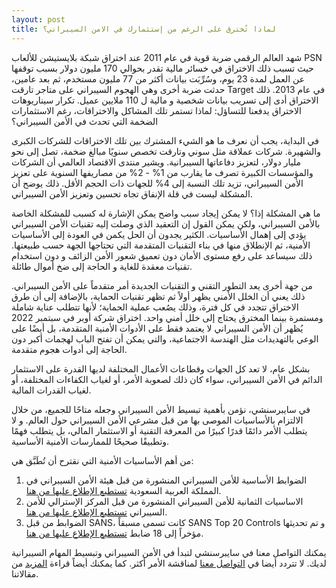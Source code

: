 ```yaml
---
layout: post
title: لماذا تًخترق على الرغم من إستثمارك في الامن السيبراني؟
---
```


شهد العالم الرقمي ضربة قوية في عام 2011 عند اختراق شبكة بلايستيشن للألعاب PSN حيث تسبب ذلك الاختراق في خسائر مالية تقدر بحوالي 170 مليون دولار بسبب توقفها عن العمل لمدة 23 يوم، وسُرِّبَت بيانات أكثر من 77 مليون مستخدم، ثم بعد عامين، حدثت ضربة أخرى وهي الهجوم السيبراني على متاجر تارقت Target في عام 2013. ذلك الاختراق أدى إلى تسريب بيانات شخصية و مالية ل 110 ملايين عميل. تكرار سيناريوهات الاختراق يدفعنا للتساؤل: لماذا تستمر تلك المشاكل والاختراقات، رغم الاستثمارات الضخمة التي تحدث في الأمن السيبراني؟


في البداية، يجب أن نعرف ما هو الشيء المشترك بين تلك الاختراقات للشركات الكبرى والشهيرة. شركات عملاقة مثل سوني وتارقت تخصص سنويًا مبالغ ضخمة، تصل إلى نحو مليار دولار، لتعزيز دفاعاتها السيبرانية. ويشير منتدى الاقتصاد العالمي أن الشركات والمؤسسات الكبيرة تصرف ما يقارب من 1% - 2% من مصاريفها السنوية على تعزيز الأمن السيبراني، تزيد تلك النسبة إلى 4% للجهات ذات الحجم الأقل. ذلك يوضح أن المشكلة ليست في قلة الإنفاق تجاه تحسين وتعزيز الأمن السيبراني.

ما هي المشكلة إذا؟
لا يمكن إيجاد سبب واضح يمكن الإشارة له كسبب للمشكلة الخاصة بالأمن السيبراني، ولكن يمكن القول إن التعقيد الذي وصلت إليه تقنيات الأمن السيبراني يؤدي إلى إهمال الأساسيات. الكثير يجدون أن الحل يكمن في العودة إلى الأساسيات الأمنية، ثم الإنطلاق منها في بناء التقنيات المتقدمة التي تحتاجها الجهة حسب طبيعتها. ذلك سيساعد على رفع مستوى الأمان دون تعميق شعور الأمن الزائف و دون استخدام تقنيات معقدة للغاية و الحاجة إلى ضخ أموال طائلة.

من جهة أخرى يعد التطور التقني و التقنيات الجديدة أمر متقدماً على الأمن السيبراني. ذلك يعني أن الخلل الأمني يظهر أولاً ثم تظهر تقنيات الحماية، بالإضافة إلى أن طرق الاختراق تتجدد في كل فترة، وذلك يصُعب عملية الحماية؛ لأنها تتطلب عناية شاملة ومستمرة بينما المخترق يحتاج إلى خلل أمني واحد. اختراق شركة أوبر في سبتمبر 2022 يُظهر أن الأمن السيبراني لا يعتمد فقط على الأدوات الأمنية المتقدمة، بل أيضًا على الوعي بالتهديدات مثل الهندسة الاجتماعية، والتي يمكن أن تفتح الباب لهجمات أكبر دون الحاجة إلى أدوات هجوم متقدمة.

بشكل عام، لا تعد كل الجهات وقطاعات الأعمال المختلفة لديها القدرة على الاستثمار الدائم في الأمن السيبراني، سواء كان ذلك لصعوبة الأمر، أو لغياب الكفاءات المختلفة، أو لغياب القدرات المالية.


في سايبرسنشي، نؤمن بأهمية تبسيط الأمن السيبراني وجعله متاحًا للجميع، من خلال الالتزام بالأساسيات الموصى بها من قبل مشرعي الأمن السيبراني حول العالم. و لا يتطلب الأمر دائمًا قدرًا كبيرًا من المعرفة التقنية أو الاستثمار المالي، بل يتطلب فهمًا وتطبيقًا صحيحًا للممارسات الأمنية الأساسية.

من أهم الأساسيات الأمنية التي نقترح أن تُطَبَّق هي:
1. الضوابط الأساسية للأمن السيبراني المنشورة من قبل هيئة الأمن السيبراني في المملكة العربية السعودية [تستطيع الإطلاع عليها من هنا](https://nca.gov.sa/legislation?item=176&slug=controls-list).
2. الاساسيات الثمانية للأمن السيبراني المنشورة من قبل المركز الإسترالي للأمن السيبراني [تستطيع الإطلاع عليها من هنا](https://www.cyber.gov.au/acsc/view-all-content/publications/essential-eight-maturity-model).
3. الضوابط من قبل SANS، كانت تسمى مسبقاً SANS Top 20 Controls و تم تحديثها مؤخراً إلى 18 ضابط [تستطيع الإطلاع عليها من هنا](https://www.sans.org/blog/cis-controls-v8/).


يمكنك التواصل معنا في سايبرسنشي لتبدأ في الأمن السيبراني وتبسيط المهام السيبرانية لديك. لا تتردد أيضا في [التواصل معنا](https://www.cybersenshi.com/#contactUsBlock) لمناقشة الأمر أكثر. كما يمكنك أيضاً قراءة [المزيد](https://blog.cybersenshi.com/) من مقالاتنا.
